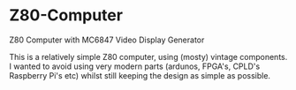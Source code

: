 # Z80-Computer
Z80 Computer with MC6847 Video Display Generator

This is a relatively simple Z80 computer, using (mosty) vintage components.
I wanted to avoid using very modern parts (ardunos, FPGA's, CPLD's Raspberry Pi's etc) whilst still keeping the design as simple as possible.





